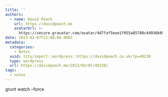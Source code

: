 ```yaml
---
title: ''
authors:
  - name: David Peach
    url: https://davidpeach.me
    avatarUrl: >-
      https://secure.gravatar.com/avatar/4d7faf5eee1f055a85788c44936b8995eaab6dfb004e7854ec747ccb272e91ee?s=96&d=mm&r=g
date: 2013-03-07T22:08:00.000Z
metadata:
  categories:
    - Notes
  uuid: 11ty/import::wordpress::https://davidpeach.co.uk/?p=48238
  type: wordpress
  url: https://davidpeach.me/2013/03/07/48238/
tags:
  - notes
---
```

grunt watch –force
